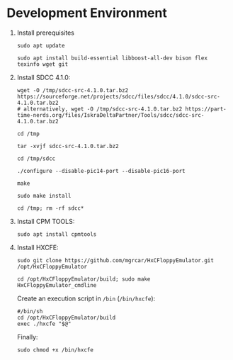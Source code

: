 # Development Environment

1. Install prerequisites
    ```
    sudo apt update 

    sudo apt install build-essential libboost-all-dev bison flex texinfo wget git
    ```
1. Install SDCC 4.1.0:
    ```
    wget -O /tmp/sdcc-src-4.1.0.tar.bz2 https://sourceforge.net/projects/sdcc/files/sdcc/4.1.0/sdcc-src-4.1.0.tar.bz2
    # alternatively, wget -O /tmp/sdcc-src-4.1.0.tar.bz2 https://part-time-nerds.org/files/IskraDeltaPartner/Tools/sdcc/sdcc-src-4.1.0.tar.bz2
    
    cd /tmp

    tar -xvjf sdcc-src-4.1.0.tar.bz2
    
    cd /tmp/sdcc

    ./configure --disable-pic14-port --disable-pic16-port

    make
    
    sudo make install

    cd /tmp; rm -rf sdcc*
    ```
1. Install CPM TOOLS:
    ```
    sudo apt install cpmtools
    ```
1. Install HXCFE:
    ```
    sudo git clone https://github.com/mgrcar/HxCFloppyEmulator.git /opt/HxCFloppyEmulator

    cd /opt/HxCFloppyEmulator/build; sudo make HxCFloppyEmulator_cmdline
    ```
    Create an execution script in `/bin` (`/bin/hxcfe`):
    ```
    #/bin/sh
    cd /opt/HxCFloppyEmulator/build
    exec ./hxcfe "$@"
    ```
    Finally:
    ```
    sudo chmod +x /bin/hxcfe
    ```